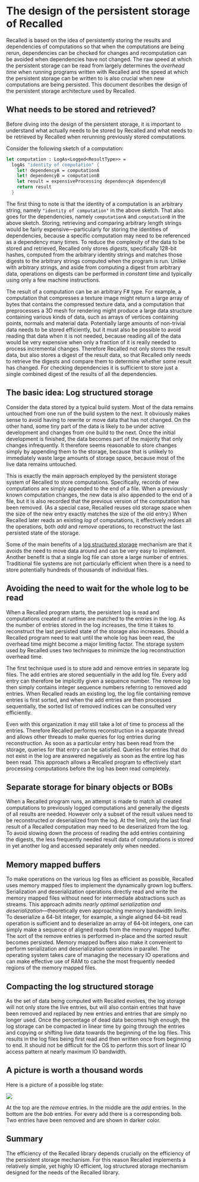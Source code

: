 # The design of the persistent storage of Recalled

Recalled is based on the idea of persistently storing the results and
dependencies of computations so that when the computations are being rerun,
dependencies can be checked for changes and recomputation can be avoided when
dependencies have not changed.  The raw speed at which the persistent storage
can be read from largely determines the *overhead time* when running programs
written with Recalled and the speed at which the persistent storage can be
written to is also crucial when new computations are being persisted.  This
document describes the design of the persistent storage architecture used by
Recalled.

## What needs to be stored and retrieved?

Before diving into the design of the persistent storage, it is important to
understand what actually needs to be stored by Recalled and what needs to be
retrieved by Recalled when rerunning previously stored computations.

Consider the following sketch of a computation:

```fsharp
let computation : LogAs<Logged<ResultType>> =
  logAs "identity of computation" {
    let! dependencyA = computationA
    let! dependencyB = computationB
    let result = expensiveProcessing dependencyA dependencyB
    return result
  }
```

The first thing to note is that the identity of a computation is an arbitrary
string, namely `"identity of computation"` in the above sketch.  That also goes
for the dependencies, namely `computationA` and `computationB` in the above
sketch.  Storing, retrieving and comparing arbitrary length strings would be
fairly expensive&mdash;particularly for storing the identities of dependencies,
because a specific computation may need to be referenced as a dependency many
times.  To reduce the complexity of the data to be stored and retrieved,
Recalled only stores *digests*, specifically 128-bit hashes, computed from the
arbitrary identity strings and matches those digests to the arbitrary strings
computed when the program is run.  Unlike with arbitrary strings, and aside from
computing a digest from arbitrary data, operations on digests can be performed
in *constant time* and typically using only a few machine instructions.

The result of a computation can be an arbitrary F# type.  For example, a
computation that compresses a texture image might return a large array of bytes
that contains the compressed texture data, and a computation that preprocesses a
3D mesh for rendering might produce a large data structure containing various
kinds of data, such as arrays of vertices containing points, normals and
material data.  Potentially large amounts of non-trivial data needs to be stored
efficiently, but it must also be possible to avoid reading that data when it is
not needed, because reading all of the data would be very expensive when only a
fraction of it is really needed to process incremental changes.  Therefore
Recalled not only stores the result data, but also stores a digest of the result
data, so that Recalled only needs to retrieve the digests and compare them to
determine whether some result has changed.  For checking dependencies it is
sufficient to store just a single combined digest of the results of all the
dependencies.

## The basic idea: Log structured storage

Consider the data stored by a typical build system.  Most of the data remains
untouched from one run of the build system to the next.  It obviously makes
sense to avoid having to rewrite or move data that has not changed.  On the
other hand, some tiny part of the data is likely to be under active development
and changes from one build to the next.  Once the initial development is
finished, the data becomes part of the majority that only changes infrequently.
It therefore seems reasonable to store changes simply by appending them to the
storage, because that is unlikely to immediately waste large amounts of storage
space, because most of the live data remains untouched.

This is exactly the main approach employed by the persistent storage system of
Recalled to store computations.  Specifically, records of new computations are
simply appended to the end of a file.  When a previously known computation
changes, the new data is also appended to the end of a file, but it is also
recorded that the previous version of the computation has been removed.  (As a
special case, Recalled reuses old storage space when the size of the new entry
exactly matches the size of the old entry.)  When Recalled later reads an
existing *log* of computations, it effectively redoes all the operations, both
*add* and *remove* operations, to reconstruct the last persisted state of the
storage.

Some of the main benefits of a
[log structured storage](http://blog.notdot.net/2009/12/Damn-Cool-Algorithms-Log-structured-storage)
mechanism are that it avoids the need to move data around and can be very easy
to implement.  Another benefit is that a single log file can store a large
number of entries.  Traditional file systems are not particularly efficient when
there is a need to store potentially hundreds of thousands of individual files.

## Avoiding the need to wait for the whole log to be read

When a Recalled program starts, the persistent log is read and computations
created at runtime are matched to the entries in the log.  As the number of
entries stored in the log increases, the time it takes to reconstruct the last
persisted state of the storage also increases.  Should a Recalled program need
to wait until the whole log has been read, the overhead time might become a
major limiting factor.  The storage system used by Recalled uses two techniques
to minimize the log reconstruction overhead time.

The first technique used is to store add and remove entries in separate log
files.  The add entries are stored sequentially in the add log file.  Every add
entry can therefore be implicitly given a sequence number.  The remove log then
simply contains integer sequence numbers referring to removed add entries.  When
Recalled reads an existing log, the log file containing remove entries is first
sorted, and when the add entries are then processed sequentially, the sorted
list of removed indices can be consulted very efficiently.

Even with this organization it may still take a lot of time to process all the
entries.  Therefore Recalled performs reconstruction in a separate thread and
allows other threads to make queries for log entries during reconstruction.  As
soon as a particular entry has been read from the storage, queries for that
entry can be satisfied.  Queries for entries that do not exist in the log are
answered negatively as soon as the entire log has been read.  This approach
allows a Recalled program to effectively start processing computations before
the log has been read completely.

## Separate storage for binary objects or BOBs

When a Recalled program runs, an attempt is made to match all created
computations to previously logged computations and generally the digests of all
results are needed.  However only a subset of the result values need to be
reconstructed or deserialized from the log.  At the limit, only the last final
result of a Recalled computation may need to be deserialized from the log.  To
avoid slowing down the process of reading the add entries containing the
digests, the less frequently needed result data of computations is stored in yet
another log and accessed separately only when needed.

## Memory mapped buffers

To make operations on the various log files as efficient as possible, Recalled
uses memory mapped files to implement the dynamically grown log buffers.
Serialization and deserialization operations directly read and write the memory
mapped files without need for intermediate abstractions such as streams.  This
approach admits *nearly optimal serialization and
deserialization*&mdash;theoretically even approaching memory bandwidth limits.
To deserialize a 64-bit integer, for example, a single aligned 64-bit read
operation is sufficient and to deserialize an array of 64-bit integers, one can
simply make a sequence of aligned reads from the memory mapped buffer.  The sort
of the remove entries is performed in-place and the sorted result becomes
persisted.  Memory mapped buffers also make it convenient to perform
serialization and deserialization operations in parallel.  The operating system
takes care of managing the necessary IO operations and can make effective use of
RAM to cache the most frequently needed regions of the memory mapped files.

## Compacting the log structured storage

As the set of data being computed with Recalled evolves, the log storage will
not only store the live entries, but will also contain entries that have been
removed and replaced by new entries and entries that are simply no longer used.
Once the percentage of dead data becomes high enough, the log storage can be
compacted in linear time by going through the entries and copying or shifting
live data towards the beginning of the log files.  This results in the log files
being first read and then written once from beginning to end.  It should not be
difficult for the OS to perform this sort of linear IO access pattern at nearly
maximum IO bandwidth.

## A picture is worth a thousand words

Here is a picture of a possible log state:

<img src="http://polytypic.github.io/Recalled/LogDiagram.svg"/>

At the top are the *remove* entries.  In the middle are the *add* entries.  In
the bottom are the *bob* entries.  For every add there is a corresponding bob.
Two entries have been removed and are shown in darker color.

## Summary

The efficiency of the Recalled library depends crucially on the efficiency of
the persistent storage mechanism.  For this reason Recalled implements a
relatively simple, yet highly IO efficient, log structured storage mechanism
designed for the needs of the Recalled library.
